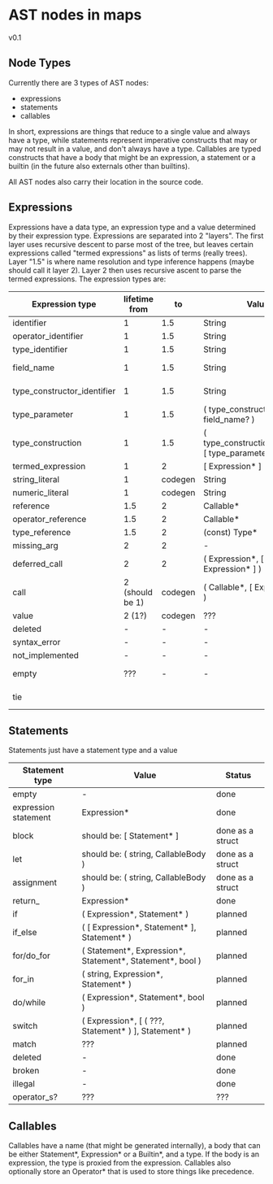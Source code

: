 # AST nodes in maps

v0.1

## Node Types

Currently there are 3 types of AST nodes:
- expressions
- statements
- callables

In short, expressions are things that reduce to a single value and always have a type, while statements represent imperative constructs that may or may not result in a value, and don't always have a type. Callables are typed constructs that have a body that might be an expression, a statement or a builtin (in the future also externals other than builtins).

All AST nodes also carry their location in the source code.

## Expressions

Expressions have a data type, an expression type and a value determined by their expression type. Expressions are separated into 2 "layers". The first layer uses recursive descent to parse most of the tree, but leaves certain expressions called "termed expressions" as lists of terms (really trees). Layer "1.5" is where name resolution and type inference happens (maybe should call it layer 2). Layer 2 then uses recursive ascent to parse the termed expressions. The expression types are:

| Expression type     | lifetime from | to  | Value                               | Status  |
| ---                 | ---           | --- | ---                                 | ---     |
| identifier          | 1 | 1.5             | String                              | done    |
| operator_identifier | 1 | 1.5             | String                              | done    |
| type_identifier     | 1 | 1.5             | String                              | done    |
| field_name                  | 1 | 1.5  | String                               | work in progress |
| type_constructor_identifier | 1 | 1.5  | String                               | work in progress |
| type_parameter              | 1 | 1.5  | ( type_construction, field_name? )   | work in progress |
| type_construction           | 1 | 1.5  | ( type_construction_identifier, [ type_parameter ] )                                        | work in progress |
| termed_expression   | 1   | 2       | [ Expression* ]                            | done    |
| string_literal      | 1   | codegen | String                                     | done    |
| numeric_literal     | 1   | codegen | String                                     | done    |
| reference           | 1.5 | 2       | Callable*                                  | done    |
| operator_reference  | 1.5 | 2       | Callable*                                  | done    |
| type_reference      | 1.5 | 2       | (const) Type*                              | done    |
| missing_arg         | 2 | 2 | -                                                  | done    |
| deferred_call       | 2 | 2       | ( Expression*, [ Expression* ] )             | planned |
| call                | 2 (should be 1) | codegen | ( Callable*, [ Expression* ] ) | done    | 
| value               | 2 (1?)          | codegen | ???                            | planned |
| deleted             | - | -       | -                                            | done    | 
| syntax_error        | - | -       | -                                            | done    |
| not_implemented     | - | -       | -                                            | done    |
| empty               | ??? | -     | -                                            | to be removed? |
| tie                 |   |         |                                              | to be removed  |

## Statements

Statements just have a statement type and a value

| Statement type       | Value                                                      | Status  |
| ---                  | ---                                                        | ---     |
| empty                | -                                                          | done    |
| expression statement | Expression*                                                | done    |
| block                | should be: [ Statement* ]                                  | done as a struct |
| let                  | should be: ( string, CallableBody )                        | done as a struct |
| assignment           | should be: ( string, CallableBody )                        | done as a struct |
| return_              | Expression*                                                | done    |
| if                   | ( Expression*, Statement* )                                | planned |
| if_else              | ( [ Expression*, Statement* ], Statement* )                | planned |
| for/do_for           | ( Statement*, Expression*, Statement*, Statement*, bool )  | planned |
| for_in               | ( string, Expression*, Statement* )                        | planned |
| do/while             | ( Expression*, Statement*, bool )                          | planned |
| switch               | ( Expression*, [ ( ???, Statement* ) ], Statement* )       | planned |
| match                | ???                                                        | planned |
| deleted              | -                                                          | done    | 
| broken               | -                                                          | done    |
| illegal              | -                                                          | done    |
| operator_s?          | ???                                                        | ???     |

## Callables

Callables have a name (that might be generated internally), a body that can be either Statement*, Expression* or a Builtin*, and a type. If the body is an expression, the type is proxied from the expression. Callables also optionally store an Operator* that is used to store things like precedence.